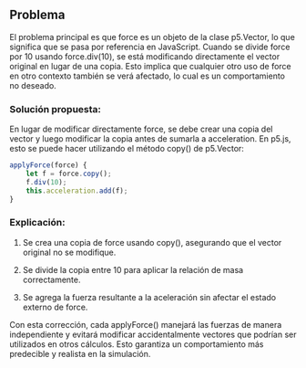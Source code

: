 ## Problema
El problema principal es que force es un objeto de la clase p5.Vector, lo que significa que se pasa por referencia en JavaScript. Cuando se divide force por 10 usando force.div(10), se está modificando directamente el vector original en lugar de una copia. Esto implica que cualquier otro uso de force en otro contexto también se verá afectado, lo cual es un comportamiento no deseado.

### Solución propuesta:

En lugar de modificar directamente force, se debe crear una copia del vector y luego modificar la copia antes de sumarla a acceleration. En p5.js, esto se puede hacer utilizando el método copy() de p5.Vector:

``` js
applyForce(force) {
    let f = force.copy();
    f.div(10);
    this.acceleration.add(f);
}
```

### Explicación:

1. Se crea una copia de force usando copy(), asegurando que el vector original no se modifique.

2. Se divide la copia entre 10 para aplicar la relación de masa correctamente.

3. Se agrega la fuerza resultante a la aceleración sin afectar el estado externo de force.

Con esta corrección, cada applyForce() manejará las fuerzas de manera independiente y evitará modificar accidentalmente vectores que podrían ser utilizados en otros cálculos. Esto garantiza un comportamiento más predecible y realista en la simulación.
